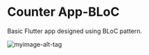 # Counter App-BLoC

Basic Flutter app designed using BLoC pattern.

![myimage-alt-tag](https://i0.wp.com/everyday.codes/wp-content/uploads/2020/06/bloc-splash.png?w=925&ssl=1)
